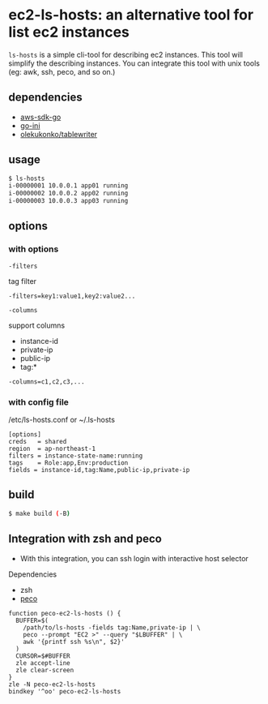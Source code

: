 ec2-ls-hosts: an alternative tool for list ec2 instances
====

`ls-hosts` is a simple cli-tool for describing ec2 instances.
This tool will simplify the describing instances.
You can integrate this tool with unix tools (eg: awk, ssh, peco, and so on.)

dependencies
----

- [aws-sdk-go](https://github.com/aws/aws-sdk-go)
- [go-ini](https://github.com/go-ini/ini)
- [olekukonko/tablewriter](https://github.com/olekukonko/tablewriter)

usage
----

```bash
$ ls-hosts
i-00000001 10.0.0.1 app01 running
i-00000002 10.0.0.2 app02 running
i-00000003 10.0.0.3 app03 running
```

options
----

### with options

`-filters`

tag filter

```
-filters=key1:value1,key2:value2...
```


`-columns`

support columns

- instance-id
- private-ip
- public-ip
- tag:*

```
-columns=c1,c2,c3,...
```

### with config file

/etc/ls-hosts.conf or ~/.ls-hosts

```
[options]
creds   = shared
region  = ap-northeast-1
filters = instance-state-name:running
tags    = Role:app,Env:production
fields = instance-id,tag:Name,public-ip,private-ip
```

build
----

```bash
$ make build (-B)
```

Integration with zsh and peco
----

- With this integration, you can ssh login with interactive host selector

Dependencies

- zsh
- [peco](https://github.com/peco/peco)

```~/.zshrc
function peco-ec2-ls-hosts () {
  BUFFER=$(
    /path/to/ls-hosts -fields tag:Name,private-ip | \
    peco --prompt "EC2 >" --query "$LBUFFER" | \
    awk '{printf ssh %s\n", $2}'
  )
  CURSOR=$#BUFFER
  zle accept-line
  zle clear-screen
}
zle -N peco-ec2-ls-hosts
bindkey '^oo' peco-ec2-ls-hosts
```
